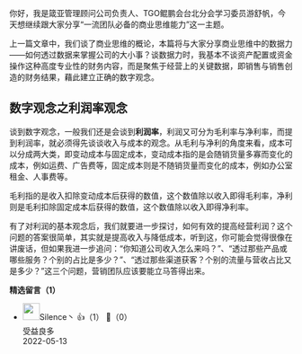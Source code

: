 你好，我是箴亚管理顾问公司负责人、TGO鲲鹏会台北分会学习委员游舒帆，今天想继续跟大家分享“一流团队必备的商业思维能力”这一主题。

上一篇文章中，我们谈了商业思维的概论，本篇将与大家分享商业思维中的数据力——如何透过数据来掌握公司的大小事？谈数据力时，我基本不谈资产配置或资金操作这种高度专业性的财务内容，而是聚焦于经营上的关键数据，即销售与销售创造的财务结果，藉此建立正确的数字观念。

## 数字观念之利润率观念

谈到数字观念，一般我们还是会谈到**利润率**，利润又可分为毛利率与净利率，而提到利润率，就必须得先谈谈收入与成本的观念。从毛利与净利的角度来看，成本可以分成两大类，即变动成本与固定成本，变动成本指的是会随销货量多寡而变化的成本，例如运费、广告费等，固定成本则是不随销货量而变化的成本，例如办公室租金、人事费等。

毛利指的是收入扣除变动成本后获得的数值，这个数值除以收入即得毛利率，净利则是毛利扣除固定成本后获得的数值，这个数值除以收入即得净利率。

有了对利润的基本观念后，我们就要进一步探讨，如何有效的提高经营利润？这个问题的答案很简单，其实就是提高收入与降低成本，听到这，你可能会觉得很像在讲废话，但如果我进一步追问：“你知道公司收入怎么来吗？”、“透过那些产品或哪些服务？个别的占比是多少？”、“透过那些渠道获客？个别的流量与营收占比又是多少？”这三个问题，营销团队应该要能立马答得出来。
<div><strong>精选留言（1）</strong></div><ul>
<li><img src="https://static001.geekbang.org/account/avatar/00/24/eb/f3/6cc071e3.jpg" width="30px"><span>Silence丶</span> 👍（1） 💬（0）<div>受益良多</div>2022-05-13</li><br/>
</ul>